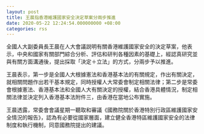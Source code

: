 ```yaml
---
layout: post
title: 王晨指香港維護國家安全決定草案分兩步推進
date: 2020-05-22 12:24:54.000000000 +08:00
categories: rss
---
```


全國人大副委員長王晨在人大會議説明有關香港維護國家安全的決定草案，他表示，中央和國家有關部門綜合分析、評估和研判各種因素的基礎上，經認真研究並與有關方面溝通後，提出採取「決定＋立法」的方式，分兩步予以推進。

王晨表示，第一步是全國人大根據憲法和香港基本法的有關規定，作出有關決定，就相關問題作出若干基本規定，同時授權人大常委會制定相關法律；第二步是常委會根據憲法、香港基本法和全國人大有關決定的授權，結合香港具體情況，制定相關法律並決定列入香港基本法附件三，由香港在當地公布實施。

王晨透露，常委會會議星期一聽取和審議《國務院關於香港特別行政區維護國家安全情況的報告》，認為有必要從國家層面，建立健全香港特區維護國家安全的法律制度和執行機制，同意國務院提出的建議。

